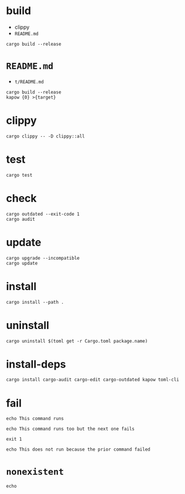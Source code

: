 # build

* clippy
* `README.md`

```
cargo build --release
```

# `README.md`

* `t/README.md`

```
cargo build --release
kapow {0} >{target}
```

# clippy

```
cargo clippy -- -D clippy::all
```

# test

```
cargo test
```

# check

```
cargo outdated --exit-code 1
cargo audit
```

# update

```
cargo upgrade --incompatible
cargo update
```

# install

```
cargo install --path .
```

# uninstall

```
cargo uninstall $(toml get -r Cargo.toml package.name)
```

# install-deps

```
cargo install cargo-audit cargo-edit cargo-outdated kapow toml-cli
```

# fail

```
echo This command runs

echo This command runs too but the next one fails

exit 1

echo This does not run because the prior command failed
```

# `nonexistent`

```
echo
```
  
